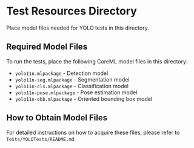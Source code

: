 # Test Resources Directory

Place model files needed for YOLO tests in this directory.

## Required Model Files

To run the tests, place the following CoreML model files in this directory:

- `yolo11n.mlpackage` - Detection model
- `yolo11n-seg.mlpackage` - Segmentation model
- `yolo11n-cls.mlpackage` - Classification model
- `yolo11n-pose.mlpackage` - Pose estimation model
- `yolo11n-obb.mlpackage` - Oriented bounding box model

## How to Obtain Model Files

For detailed instructions on how to acquire these files, please refer to `Tests/YOLOTests/README.md`.